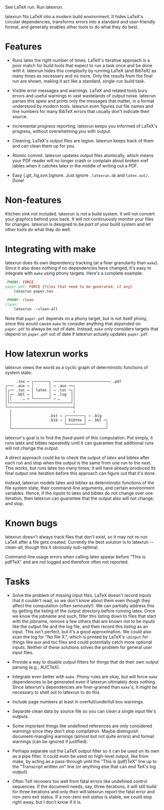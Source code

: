 See LaTeX run.  Run latexrun.

latexrun fits LaTeX into a modern build environment.  It hides LaTeX's
circular dependencies, transforms errors into a standard and
user-friendly format, and generally enables other tools to do what
they do best.


Features
========

* Runs latex the right number of times.  LaTeX's iterative approach is
  a poor match for build tools that expect to run a task once and be
  done with it.  latexrun hides this complexity by running LaTeX (and
  BibTeX) as many times as necessary and no more.  Only the results
  from the final run are shown, making it act like a standard,
  single-run build task.

* Visible error messages and warnings.  LaTeX and related tools bury
  errors and useful warnings in vast wastelands of output noise.
  latexrun parses this spew and prints only the messages that matter,
  in a format understood by modern tools.  latexrun even figures out
  file names and line numbers for many BibTeX errors that usually
  don't indicate their source.

* Incremental progress reporting.  latexrun keeps you informed of
  LaTeX's progress, without overwhelming you with output.

* Cleaning.  LaTeX's output files are legion.  latexrun keeps track of
  them and can clean them up for you.

* Atomic commit.  latexrun updates output files atomically, which
  means your PDF reader will no longer crash or complain about broken
  xref tables when it catches latex in the middle of writing out a
  PDF.

* Easy {.git,.hg,svn:}ignore.  Just ignore `.latexrun.db` and
  `latex.out/`.  Done!


Non-features
============

Kitchen sink not included.  latexrun is not a build system.  It will
not convert your graphics behind your back.  It will not continuously
monitor your files for changes.  latexrun is designed to be *part* of
your build system and let other tools do what they do well.


Integrating with make
=====================

latexrun does its own dependency tracking (at a finer granularity than
`make`).  Since it also does nothing if no dependencies have changed,
it's easy to integrate with `make` using phony targets.  Here's a
complete example:

```Makefile
.PHONY: FORCE
paper.pdf: FORCE {files that need to be generated, if any}
	latexrun paper.tex

.PHONY: clean
clean:
	latexrun --clean-all
```

Note that `paper.pdf` depends on a phony target, but is not itself
phony, since this would cause `make` to consider anything that
*depended* on `paper.pdf` to always be out of date.  Instead, `make`
only considers targets that depend on `paper.pdf` out of date if
latexrun actually updates `paper.pdf`.


How latexrun works
==================

latexrun views the world as a cyclic graph of deterministic functions
of system state:

         .tex → ┌───────┐ ─────────────────────────→ .pdf
    ╭─── .aux → │       │ → .aux ──╮
    │╭── .toc → │ latex │ → .toc ─╮│
    ││╭─ .bbl → │       │ → .log  ││
    │││     … → └───────┘ → …     ││
    │╰────────────────────────────╯│
    ╰──────────────────────────────┤
      │                            ↓
      │                 .bst → ┌────────┐ → .blg
      │                 .bib → │ bibtex │ → .bbl ─╮
      │                        └────────┘         │
      ╰───────────────────────────────────────────╯

latexrun's goal is to find the *fixed-point* of this computation.  Put
simply, it runs latex and bibtex repeatedly until it can guarantee
that additional runs will not change the output.

A direct approach could be to check the output of latex and bibtex
after each run and stop when the output is the same from one run to
the next.  This works, but runs latex too many times; it will have
already produced its final output one iteration before this approach
can figure out that it's done.

Instead, latexrun models latex and bibtex as deterministic functions
of the file system state, their command-line arguments, and certain
environment variables.  Hence, if the *inputs* to latex and bibtex do
not change over one iteration, then latexrun can guarantee that the
output also will not change, and stop.


Known bugs
==========

latexrun doesn't always track files that *don't* exist, so it may not
re-run LaTeX after a file gets created.  Currently the best solution
is to latexrun --clean-all, though this it obviously sub-optimal.

Command-line usage errors when calling latex appear before "This is
pdfTeX" and are not logged and therefore often not reported.


Tasks
=====

* Solve the problem of missing input files.  LaTeX doesn't record
  inputs that it couldn't read, so we don't know about them even
  though they affect the computation (often seriously!).  We can
  partially address this by getting the listing of the output
  directory before running latex.  Once we know the jobname and such,
  filter this listing down to files that start with the jobname,
  remove a few others that are known not to be inputs like the output
  file and the log file, and then record this *listing* as an input.
  This isn't perfect, but it's a good approximation.  We could also
  scan the log for "No file X.", which is printed by LaTeX's `\@input`
  for things like aux and toc files and could potentially catch more
  optional inputs.  Neither of these solutions solves the problem for
  general user input files.

* Provide a way to disable output filters for things that do their own
  output parsing (e.g., AUCTeX).

* Integrate even better with `make`.  Phony rules are okay, but will
  force `make` dependencies to be generated even if latexrun
  ultimately does nothing.  Since latexrun's dependencies are
  finer-grained than `make`'s, it might be necessary to shell out to
  latexrun to do this.

* Include page numbers at least in overfull/underfull box warnings.

* Separate clean data by source file so you can clean a single input
  file's outputs.

* Some important things like undefined references are only considered
  warnings since they don't stop compilation.  Maybe distinguish
  document-mangling warnings (almost but not quite errors) and format
  warnings (can be ignored if justified).

* Perhaps separate out the LaTeX output filter so it can be used on
  its own as a pipe filter.  It could even be used on high-level
  output, like from make, by acting as a pass-through until the "This
  is (pdf)TeX" line up to the "Transcript written on" line (or
  anything else that can end TeX's log output).

* Often TeX recovers too well from fatal errors like undefined control
  sequences.  If the document needs, say, three iterations, it will
  still build for three iterations and only *then* will latexrun
  report the fatal error and non-zero exit status.  If a non-zero exit
  status is stable, we could stop right away, but I don't know if it
  is.
